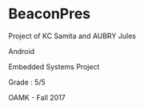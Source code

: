 # BeaconPres

Project of KC Samita and AUBRY Jules

Android

Embedded Systems Project

Grade : 5/5

OAMK - Fall 2017
